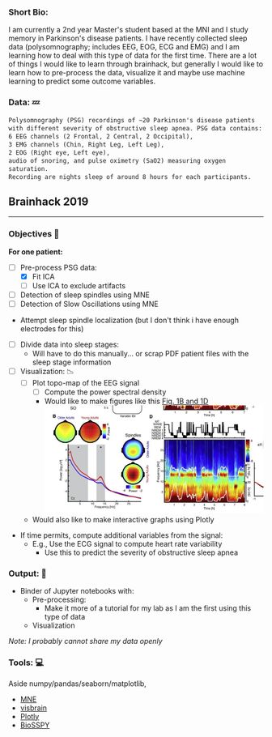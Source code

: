 ### Short Bio: ###
I am currently a 2nd year Master's student based at the MNI and I study memory in Parkinson's disease patients. I have recently collected sleep data (polysomnography; includes EEG, EOG, ECG and EMG) and I am learning how to deal with this type of data for the first time. There are a lot of things I would like to learn through brainhack, but generally I would like to learn how to pre-process the data, visualize it and maybe use machine learning to predict some outcome variables.

### Data: :zzz:
    Polysomnography (PSG) recordings of ~20 Parkinson's disease patients 
    with different severity of obstructive sleep apnea. PSG data contains:
    6 EEG channels (2 Frontal, 2 Central, 2 Occipital), 
    3 EMG channels (Chin, Right Leg, Left Leg), 
    2 EOG (Right eye, Left eye), 
    audio of snoring, and pulse oximetry (SaO2) measuring oxygen saturation. 
    Recording are nights sleep of around 8 hours for each participants.

## Brainhack 2019 ##
------
### Objectives   :date:
**For one patient:**
- [ ] Pre-process PSG data:
    - [X] Fit ICA
    - [ ] Use ICA to exclude artifacts
- [ ] Detection of sleep spindles using MNE
- [ ] Detection of Slow Oscillations using MNE
- Attempt sleep spindle localization (but I don't think i have enough electrodes for this)
- [ ] Divide data into sleep stages:
    - Will have to do this manually... or scrap PDF patient files with the sleep stage information
- [ ] Visualization: :chart_with_downwards_trend:
    - [ ] Plot topo-map of the EEG signal
        - [ ] Compute the power spectral density
        - Would like to make figures like this
    [Fig. 1B and 1D](https://www.cell.com/neuron/pdfExtended/S0896-6273(17)31073-5)
    ![Verynicefig](images/Fig_from_walker.jpg)
    - Would also like to make interactive graphs using Plotly
- If time permits, compute additional variables from the signal:
    - E.g., Use the ECG signal to compute heart rate variability
        - Use this to predict the severity of obstructive sleep apnea
### Output: :file_folder:
- Binder of Jupyter notebooks with:
    - Pre-processing:
        - Make it more of a tutorial for my lab as I am the first using this type of data
    - Visualization

*Note: I probably cannot share my data openly*
### Tools: :computer:
Aside numpy/pandas/seaborn/matplotlib,
* [MNE](https://martinos.org/mne/stable/index.html)
* [visbrain](http://visbrain.org/sleep.html)
* [Plotly](https://plot.ly/python/)
* [BioSSPY](https://github.com/PIA-Group/BioSPPy)
